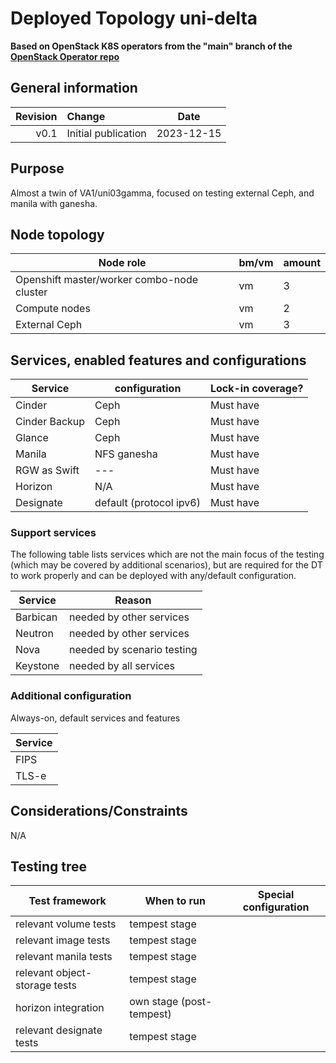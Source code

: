 # Deployed Topology uni-delta

**Based on OpenStack K8S operators from the "main" branch of the [OpenStack Operator repo](https://github.com/openstack-k8s-operators/openstack-operator/commit/d1bd4f70ded050463064d929c7342ccbcb660bff)**

## General information

| Revision | Change                | Date             |
|--------: | :-------------------- | :--------------: |
| v0.1     | Initial publication   | 2023-12-15       |

## Purpose
Almost a twin of VA1/uni03gamma, focused on testing external Ceph, and manila with ganesha.

## Node topology
| Node role                                        | bm/vm | amount |
| ------------------------------------------------ | ----- | ------ |
| Openshift master/worker combo-node cluster       | vm    | 3      |
| Compute nodes                                    | vm    | 2      |
| External Ceph                                    | vm    | 3      |


## Services, enabled features and configurations

| Service          | configuration                   | Lock-in coverage?  |
| ---------------- | ------------------------------- | ------------------ |
| Cinder           | Ceph                            | Must have          |
| Cinder Backup    | Ceph                            | Must have          |
| Glance           | Ceph                            | Must have          |
| Manila           | NFS ganesha                     | Must have          |
| RGW as Swift     | ---                             | Must have          |
| Horizon          | N/A                             | Must have          |
| Designate        | default (protocol ipv6)         | Must have          |


### Support services
The following table lists services which are not the main focus of the testing (which may be covered by additional scenarios), but are required for the DT to work properly and can be deployed with any/default configuration.

| Service          | Reason  |
| ---------------- |------------------ |
| Barbican         | needed by other services   |
| Neutron          | needed by other services   |
| Nova             | needed by scenario testing |
| Keystone         | needed by all services     |


### Additional configuration

Always-on, default services and features

| Service  |
| -------- |
| FIPS     |
| TLS-e    |


## Considerations/Constraints

N/A


## Testing tree

| Test framework   | When to run          | Special configuration |
| ---------------- | -------------------- | ----------------------|
| relevant volume tests | tempest stage |           |
| relevant image tests  | tempest stage |           |
| relevant manila tests | tempest stage |           |
| relevant object-storage tests  | tempest stage |           |
| horizon integration   | own stage (post-tempest)|           |
| relevant designate tests | tempest stage |           |
